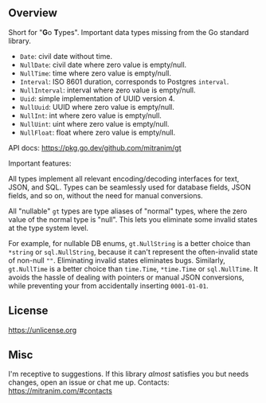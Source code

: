 ## Overview

Short for "**G**o **T**ypes". Important data types missing from the Go standard library.

* `Date`: civil date without time.
* `NullDate`: civil date where zero value is empty/null.
* `NullTime`: time where zero value is empty/null.
* `Interval`: ISO 8601 duration, corresponds to Postgres `interval`.
* `NullInterval`: interval where zero value is empty/null.
* `Uuid`: simple implementation of UUID version 4.
* `NullUuid`: UUID where zero value is empty/null.
* `NullInt`: int where zero value is empty/null.
* `NullUint`: uint where zero value is empty/null.
* `NullFloat`: float where zero value is empty/null.

API docs: https://pkg.go.dev/github.com/mitranim/gt

Important features:

All types implement all relevant encoding/decoding interfaces for text, JSON, and SQL. Types can be seamlessly used for database fields, JSON fields, and so on, without the need for manual conversions.

All "nullable" `gt` types are type aliases of "normal" types, where the zero value of the normal type is "null". This lets you eliminate some invalid states at the type system level.

For example, for nullable DB enums, `gt.NullString` is a better choice than `*string` or `sql.NullString`, because it can't represent the often-invalid state of non-null `""`. Eliminating invalid states eliminates bugs. Similarly, `gt.NullTime` is a better choice than `time.Time`, `*time.Time` or `sql.NullTime`. It avoids the hassle of dealing with pointers or manual JSON conversions, while preventing your from accidentally inserting `0001-01-01`.

## License

https://unlicense.org

## Misc

I'm receptive to suggestions. If this library _almost_ satisfies you but needs changes, open an issue or chat me up. Contacts: https://mitranim.com/#contacts
